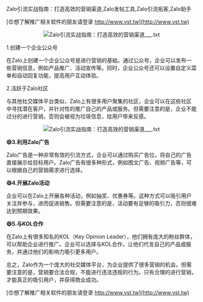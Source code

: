 Zalo引流实战指南：打造高效的营销渠道,Zalo发帖工具,Zalo引流拓客,Zalo助手

[😍想了解推广相关软件的朋友请登录 http://www.vst.tw](http://www.vst.tw)

 <center><img src="https://vst.tw/MP4/tuiguang/png/4.png" alt="Zalo引流实战指南：打造高效的营销渠道___.txt"></center>

1.创建一个企业公众号

在Zalo上创建一个企业公众号是进行营销的基础。通过公众号，企业可以发布一些营销信息，例如产品推广、活动宣传等。同时，企业公众号还可以设置自定义菜单和自动回复功能，提高用户互动体验。

2.活跃于Zalo社区

与其他社交媒体平台类似，Zalo上有很多用户聚集的社区，企业可以在这些社区中寻找潜在客户，并针对性的推广自己的产品或服务。但需要注意的是，企业不能过分的进行营销，否则会被视为垃圾信息，给用户带来反感。

 <center><img src="https://vst.tw/MP4/tuiguang/png/3.png" alt="Zalo引流实战指南：打造高效的营销渠道___.txt"></center>

**😄3.利用Zalo广告**

Zalo广告是一种非常有效的引流方式，企业可以通过购买广告位，将自己的广告直接展示给目标用户。Zalo广告有很多种形式，例如图文广告、视频广告等，可以根据自己的营销需求进行选择。

**😄4.开展Zalo活动**

企业可以在Zalo上开展各种活动，例如抽奖、优惠券等。这种方式可以吸引用户关注并参与，进而促进销售。但需要注意的是，活动要有足够的吸引力，否则很难达到预期效果。

**😄5.与KOL合作**

在Zalo上有很多知名的KOL（Key Opinion Leader），他们拥有庞大的粉丝群体，可以帮助企业进行推广。企业可以选择与KOL合作，让他们代言自己的产品或服务，并通过他们的影响力吸引更多用户。

总之，Zalo作为一个庞大的社交媒体平台，为企业提供了很多营销的机会。但需要注意的是，营销要合法合规，不能进行违法违规的行为。只有合理的进行营销，才能真正的吸引用户，并获得商业成功。

[😍想了解推广相关软件的朋友请登录 http://www.vst.tw](http://www.vst.tw)



